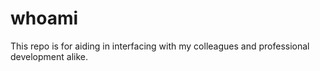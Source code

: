 # whoami
This repo is for aiding in interfacing with my colleagues and professional development alike.
